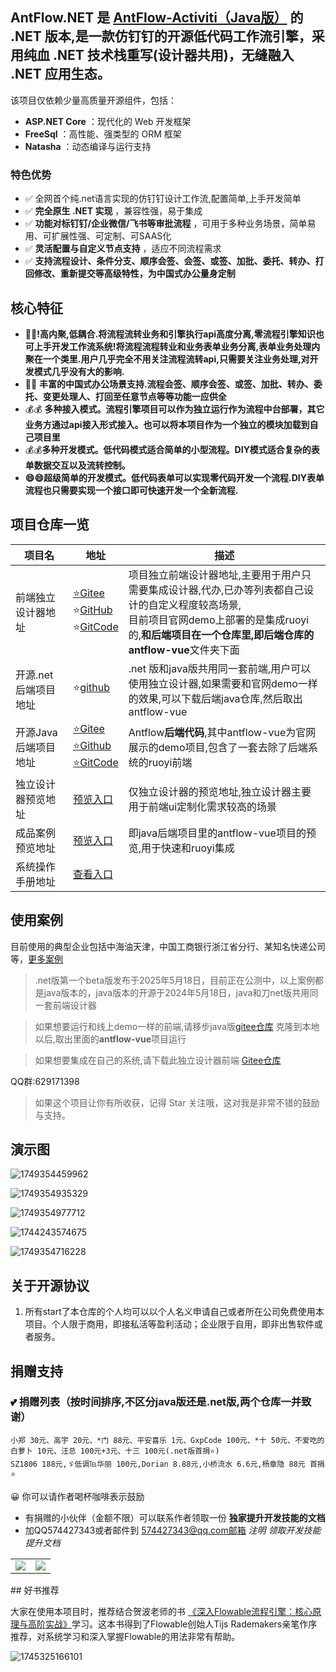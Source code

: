 ﻿## **AntFlow.NET** 是 [AntFlow-Activiti（Java版）](https://gitee.com/tylerzhou/Antflow) 的 .NET 版本,是一款仿钉钉的开源低代码工作流引擎，采用纯血 .NET 技术栈重写(设计器共用)，无缝融入 .NET 应用生态。

该项目仅依赖少量高质量开源组件，包括：

* **ASP.NET Core** ：现代化的 Web 开发框架
* **FreeSql** ：高性能、强类型的 ORM 框架
* **Natasha** ：动态编译与运行支持

### 特色优势

* ✅ 全网首个纯.net语言实现的仿钉钉设计工作流,配置简单,上手开发简单
* ✅  **完全原生 .NET 实现** ，兼容性强，易于集成
* ✅  **功能对标钉钉/企业微信/飞书等审批流程** ，可用于多种业务场景，简单易用、可扩展性强、可定制、可SAAS化
* ✅  **灵活配置与自定义节点支持** ，适应不同流程需求
* ✅ **支持流程设计、条件分支、顺序会签、会签、或签、加批、委托、转办、打回修改、重新提交等高级特性，为中国式办公量身定制**

## 核心特征

+ **🥇🥇!高内聚,低耦合.将流程流转业务和引擎执行api高度分离,零流程引擎知识也可上手开发工作流系统!将流程流程转业和业务表单业务分离,表单业务处理内聚在一个类里.用户几乎完全不用关注流程流转api,只需要关注业务处理,对开发模式几乎没有大的影响.**
+ 🚩🚩 **丰富的中国式办公场景支持.流程会签、顺序会签、或签、加批、转办、委托、变更处理人、打回至任意节点等等功能一应供全**
+ 💰💰 **多种接入模式。流程引擎项目可以作为独立运行作为流程中台部署，其它业务方通过api接入形式接入。也可以将本项目作为一个独立的模块加载到自己项目里**
+ 💰💰**多种开发模式。低代码模式适合简单的小型流程。DIY模式适合复杂的表单数据交互以及流转控制。**
+ **😄😄超级简单的开发模式。低代码表单可以实现零代码开发一个流程.DIY表单流程也只需要实现一个接口即可快速开发一个全新流程.**

## 项目仓库一览

| 项目名               | 地址                                                                                                                                                                       | 描述                                                                                                                                                                                                                       |
| -------------------- | -------------------------------------------------------------------------------------------------------------------------------------------------------------------------- | -------------------------------------------------------------------------------------------------------------------------------------------------------------------------------------------------------------------------- |
| 前端独立设计器地址   | [⭐Gitee](https://gitee.com/ldhnet/AntFlow-Designer)<br />⭐[GitHub](https://github.com/ldhnet/AntFlow-Designer)<br />⭐[GitCode](https://gitcode.com/ldhnet/FlowDesigner/overview) | 项目独立前端设计器地址,主要用于用户只需要集成设计器,代办,已办等列表都自己设计的自定义程度较高场景,<br />目前项目官网demo上部署的是集成ruoyi的,**和后端项目在一个仓库里,**即后端仓库的**antflow-vue**文件夹下面 |
| 开源.net后端项目地址 | ⭐[github](https://github.com/mrtylerzhou/AntFlow.net)                                                                                                                        | .net 版和java版共用同一套前端,用户可以使用独立设计器,如果需要和官网demo一样的效果,可以下载后端java仓库,然后取出antflow-vue                                                                                                |
| 开源Java后端项目地址 | [⭐Gitee](https://gitee.com/tylerzhou/Antflow)<br />[⭐Github](https://github.com/mrtylerzhou/AntFlow)<br />[⭐GitCode](https://gitcode.com/zypqqgc/AntFlow/overview)           | Antflow**后端代码**,其中antflow-vue为官网展示的demo项目,包含了一套去除了后端系统的ruoyi前端                                                                                                                          |
| 独立设计器预览地址   | [预览入口](http://14.103.207.27/ant-flow/dist/#/)                                                                                                                             | 仅独立设计器的预览地址,独立设计器主要用于前端ui定制化需求较高的场景                                                                                                                                                        |
| 成品案例预览地址     | [预览入口](http://14.103.207.27/admin/)                                                                                                                                       | 即java后端项目里的antflow-vue项目的预览,用于快速和ruoyi集成                                                                                                                                                                |
| 系统操作手册地址     | [查看入口](https://gitee.com/tylerzhou/Antflow/wikis/)                                                                                                                        |                                                                                                                                                                                                                            |

## 使用案例

目前使用的典型企业包括中海油天津，中国工商银行浙江省分行、某知名快递公司等，[更多案例](https://gitee.com/tylerzhou/Antflow/issues/IC07CJ)

> .net版第一个beta版发布于2025年5月18日，目前正在公测中，以上案例都是java版本的，java版本的开源于2024年5月18日，java和刀net版共用同一套前端设计器

> 如果想要运行和线上demo一样的前端,请移步java版[gitee仓库](https://gitee.com/tylerzhou/Antflow) 克隆到本地以后,取出里面的**antflow-vue**项目运行

> 如果想要集成在自己的系统,请下载此独立设计器前端 [Gitee仓库](https://gitee.com/ldhnet/AntFlow-Designer)

QQ群:629171398

> 如果这个项目让你有所收获，记得 Star 关注哦，这对我是非常不错的鼓励与支持。

## 演示图

![1749354459962](image/readme/1749354459962.png)

![1749354935329](image/readme/1749354935329.png)

![1749354977712](image/readme/1749354977712.png)

![1744243574675](image/readme/1744243574675.png)

![1749354716228](/image/readme/1750286434660.png)

## 关于开源协议

1) 所有start了本仓库的个人均可以以个人名义申请自己或者所在公司免费使用本项目。个人限于商用，即接私活等盈利活动；企业限于自用，即非出售软件或者服务。

## 捐赠支持

### 💕 捐赠列表（按时间排序,不区分java版还是.net版,两个仓库一并致谢）

```
小郑 30元、高宇 20元、*门 88元、平安喜乐 1元、GxpCode 100元、*十 50元、不爱吃的白萝卜 10元、汪总 100元+3元、十三 100元(.net版首捐⭐️)
SZ1806 188元,ゞ低调℡华丽 100元,Dorian 8.88元,小桥流水 6.6元,杨章隐 88元 首捐⭐️
```

😀 你可以请作者喝杯咖啡表示鼓励

- 有捐赠的小伙伴（金额不限）可以联系作者领取一份 **独家提升开发技能的文档**
- 加QQ574427343或者邮件到 574427343@qq.com邮箱 *注明 领取开发技能提升文档*

<table>
    <tr>
        <td><img src="image/readme/wxpay.jpg"/></td>
        <td><img src="image/readme/alipay.jpg"/></td>
    </tr>  
</table>
## 好书推荐

大家在使用本项目时，推荐结合贺波老师的书
[《深入Flowable流程引擎：核心原理与高阶实战》](https://item.jd.com/14804836.html)学习。这本书得到了Flowable创始人Tijs Rademakers亲笔作序推荐，对系统学习和深入掌握Flowable的用法非常有帮助。

![1745325166101](image/readme/1745325166101.png)
